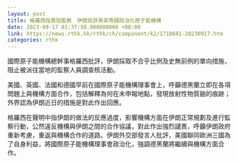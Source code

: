 ```yaml
---
layout: post
title: 格羅西指責阻監察　伊朗批評美英等國政治化原子能機構
date: 2023-09-17 01:37:50.000000000 +08:00
link: https://news.rthk.hk/rthk/ch/component/k2/1718681-20230917.htm
categories: rthk
---
```


國際原子能機構總幹事格羅西批評，伊朗採取不合乎比例及史無前例的單向措施，阻止被派往當地的監察人員調查核活動。

美國、英國、法國和德國早前在國際原子能機構理事會上，呼籲德黑蘭立即在各項問題上與機構方面合作，包括解釋為何在未申報地點，發現放射性物質鈾的痕跡；外界認為伊朗近日的措施是對此作出回應。

格羅西在聲明中指伊朗的做法的反應過度，影響機構方面在伊朗正常規劃及進行監察行動，公然違反機構與伊朗之間的合作協議，對此作出強烈譴責，呼籲伊朗政府重新考慮，重返與機構合作的道路。伊朗外交部發言人批評，美國聯同歐洲三國為了自身利益，將國際原子能機構理事會政治化，強調德黑蘭將繼續與機構方面合作。
